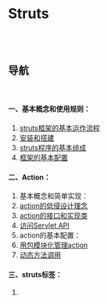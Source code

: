# Struts

<br><br>

## 导航

<br>

#### 一、基本概念和使用规则：
1. [struts框架的基本运作流程](基本概念和使用规则/struts框架的基本运作流程.jpg)
2. [安装和搭建](基本概念和使用规则/安装和搭建.md#安装和搭建)
3. [struts程序的基本组成](基本概念和使用规则/struts程序的基本组成.md#struts程序的基本组成)
4. [框架的基本配置](基本概念和使用规则/框架的基本配置.md#框架的基本配置)

#### 二、Action：
1. 基本概念和简单实现：
  1. [action的低侵设计理念](action/基本概念和简单实现/action的低侵设计理念.md#action的低侵设计理念)
  2. [action的接口和实现类](action/基本概念和简单实现/action的接口和实现类.md#action的接口和实现类)
  3. [访问Servlet API](action/基本概念和简单实现/访问Servlet%20API.md#访问servlet-api)
2. action的基本配置：
  1. [用包模块化管理action](action/action的基本配置/用包模块化管理action.md#用包模块化管理action)
  2. [动态方法调用](action/action的基本配置/动态方法调用.md#动态方法调用)

#### 三、struts标签：
1.
